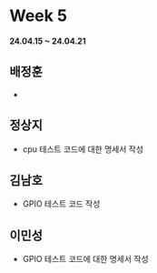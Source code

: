 # Week 5
**24.04.15 ~ 24.04.21**
   
## 배정훈   
*  
## 정상지   
*  cpu 테스트 코드에 대한 명세서 작성
## 김남호   
* GPIO 테스트 코드 작성
## 이민성   
*  GPIO 테스트 코드에 대한 명세서 작성

